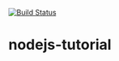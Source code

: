 [![Build Status](https://travis-ci.org/chosh31/nodejs-tutorial.svg?branch=master)](https://travis-ci.org/chosh31/nodejs-tutorial)
# nodejs-tutorial
